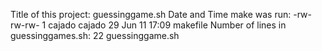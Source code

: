 Title of this project: guessinggame.sh
Date and Time make was run:
-rw-rw-rw- 1 cajado cajado  29 Jun 11 17:09 makefile
Number of lines in guessinggames.sh:
22 guessinggame.sh
